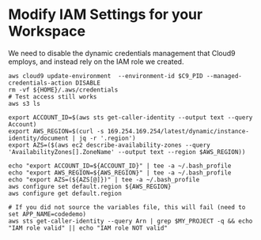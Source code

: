# Modify IAM Settings for your Workspace

We need to disable the dynamic credentials management that Cloud9 employs, and instead rely on the IAM role we created.

```
aws cloud9 update-environment  --environment-id $C9_PID --managed-credentials-action DISABLE
rm -vf ${HOME}/.aws/credentials
# Test access still works
aws s3 ls

export ACCOUNT_ID=$(aws sts get-caller-identity --output text --query Account)
export AWS_REGION=$(curl -s 169.254.169.254/latest/dynamic/instance-identity/document | jq -r '.region')
export AZS=($(aws ec2 describe-availability-zones --query 'AvailabilityZones[].ZoneName' --output text --region $AWS_REGION))

echo "export ACCOUNT_ID=${ACCOUNT_ID}" | tee -a ~/.bash_profile
echo "export AWS_REGION=${AWS_REGION}" | tee -a ~/.bash_profile
echo "export AZS=(${AZS[@]})" | tee -a ~/.bash_profile
aws configure set default.region ${AWS_REGION}
aws configure get default.region

# If you did not source the variables file, this will fail (need to set APP_NAME=codedemo)
aws sts get-caller-identity --query Arn | grep $MY_PROJECT -q && echo "IAM role valid" || echo "IAM role NOT valid"
```

